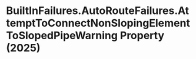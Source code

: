 # BuiltInFailures.AutoRouteFailures.AttemptToConnectNonSlopingElementToSlopedPipeWarning Property (2025)

﻿